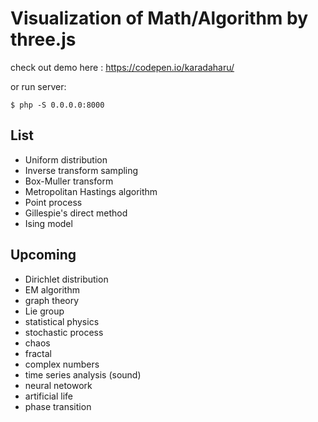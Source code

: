 # Visualization of Math/Algorithm by three.js
check out demo here : https://codepen.io/karadaharu/

or run server:
```
$ php -S 0.0.0.0:8000
```

## List
* Uniform distribution
* Inverse transform sampling
* Box-Muller transform
* Metropolitan Hastings algorithm
* Point process
* Gillespie's direct method
* Ising model

## Upcoming
* Dirichlet distribution
* EM algorithm
* graph theory
* Lie group
* statistical physics
* stochastic process
* chaos
* fractal
* complex numbers
* time series analysis (sound)
* neural netowork
* artificial life
* phase transition

